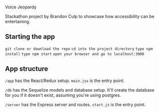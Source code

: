 Voice Jeopardy

Stackathon project by Brandon Culp to showcase how accessibility can be entertaining.

## Starting the app

`git clone or download the repo`
`cd into the project directory`
`type npm install`
`type npm start`
`open your browser and go to localhost:3000`

## App structure

`/app` has the React/Redux setup. `main.jsx` is the entry point.

`/db` has the Sequelize models and database setup. It'll create the database for you if it doesn't exist,
assuming you're using postgres.

`/server` has the Express server and routes. `start.js` is the entry point.



